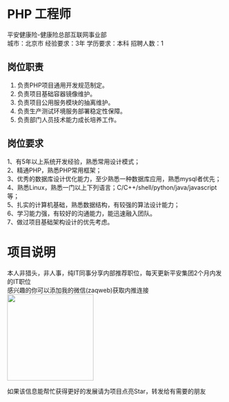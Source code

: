 # PHP 工程师
平安健康险-健康险总部互联网事业部  
城市：北京市 经验要求：3年 学历要求：本科  招聘人数：1

## 岗位职责
1. 负责PHP项目通用开发规范制定。   
2. 负责项目基础容器镜像维护。   
3. 负责项目公用服务模块的抽离维护。   
4. 负责生产测试环境服务部署稳定性保障。   
5. 负责部门人员技术能力成长培养工作。

## 岗位要求
1、有5年以上系统开发经验，熟悉常用设计模式；   
2、精通PHP，熟悉PHP常用框架；   
3、优秀的数据库设计优化能力，至少熟悉一种数据库应用，熟悉mysql者优先；   
4、熟悉Linux，熟悉一门以上下列语言；C/C++/shell/python/java/javascript等；   
5、扎实的计算机基础，熟悉数据结构，有较强的算法设计能力；   
6、学习能力强，有较好的沟通能力，能迅速融入团队。   
7、做过项目基础架构设计的优先考虑。

# 项目说明

本人非猎头，非人事，纯IT同事分享内部推荐职位，每天更新平安集团2个月内发的IT职位  
感兴趣的你可以添加我的微信(zaqweb)获取内推连接  
<img src="https://github.com/zaqweb/PA-IT-JOBS/blob/master/WechatICode.jpeg"  height="200" width="200">

如果该信息能帮忙获得更好的发展请为项目点亮Star，转发给有需要的朋友




